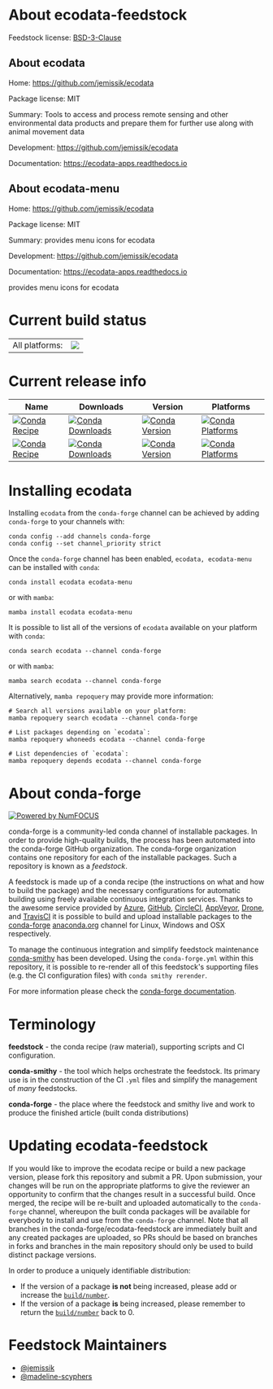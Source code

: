 About ecodata-feedstock
=======================

Feedstock license: [BSD-3-Clause](https://github.com/conda-forge/ecodata-feedstock/blob/main/LICENSE.txt)


About ecodata
-------------

Home: https://github.com/jemissik/ecodata

Package license: MIT

Summary: Tools to access and process remote sensing and other environmental
data products and prepare them for further use along with animal movement data


Development: https://github.com/jemissik/ecodata

Documentation: https://ecodata-apps.readthedocs.io

About ecodata-menu
------------------

Home: https://github.com/jemissik/ecodata

Package license: MIT

Summary: provides menu icons for ecodata

Development: https://github.com/jemissik/ecodata

Documentation: https://ecodata-apps.readthedocs.io

provides menu icons for ecodata

Current build status
====================


<table><tr><td>All platforms:</td>
    <td>
      <a href="https://dev.azure.com/conda-forge/feedstock-builds/_build/latest?definitionId=18766&branchName=main">
        <img src="https://dev.azure.com/conda-forge/feedstock-builds/_apis/build/status/ecodata-feedstock?branchName=main">
      </a>
    </td>
  </tr>
</table>

Current release info
====================

| Name | Downloads | Version | Platforms |
| --- | --- | --- | --- |
| [![Conda Recipe](https://img.shields.io/badge/recipe-ecodata-green.svg)](https://anaconda.org/conda-forge/ecodata) | [![Conda Downloads](https://img.shields.io/conda/dn/conda-forge/ecodata.svg)](https://anaconda.org/conda-forge/ecodata) | [![Conda Version](https://img.shields.io/conda/vn/conda-forge/ecodata.svg)](https://anaconda.org/conda-forge/ecodata) | [![Conda Platforms](https://img.shields.io/conda/pn/conda-forge/ecodata.svg)](https://anaconda.org/conda-forge/ecodata) |
| [![Conda Recipe](https://img.shields.io/badge/recipe-ecodata--menu-green.svg)](https://anaconda.org/conda-forge/ecodata-menu) | [![Conda Downloads](https://img.shields.io/conda/dn/conda-forge/ecodata-menu.svg)](https://anaconda.org/conda-forge/ecodata-menu) | [![Conda Version](https://img.shields.io/conda/vn/conda-forge/ecodata-menu.svg)](https://anaconda.org/conda-forge/ecodata-menu) | [![Conda Platforms](https://img.shields.io/conda/pn/conda-forge/ecodata-menu.svg)](https://anaconda.org/conda-forge/ecodata-menu) |

Installing ecodata
==================

Installing `ecodata` from the `conda-forge` channel can be achieved by adding `conda-forge` to your channels with:

```
conda config --add channels conda-forge
conda config --set channel_priority strict
```

Once the `conda-forge` channel has been enabled, `ecodata, ecodata-menu` can be installed with `conda`:

```
conda install ecodata ecodata-menu
```

or with `mamba`:

```
mamba install ecodata ecodata-menu
```

It is possible to list all of the versions of `ecodata` available on your platform with `conda`:

```
conda search ecodata --channel conda-forge
```

or with `mamba`:

```
mamba search ecodata --channel conda-forge
```

Alternatively, `mamba repoquery` may provide more information:

```
# Search all versions available on your platform:
mamba repoquery search ecodata --channel conda-forge

# List packages depending on `ecodata`:
mamba repoquery whoneeds ecodata --channel conda-forge

# List dependencies of `ecodata`:
mamba repoquery depends ecodata --channel conda-forge
```


About conda-forge
=================

[![Powered by
NumFOCUS](https://img.shields.io/badge/powered%20by-NumFOCUS-orange.svg?style=flat&colorA=E1523D&colorB=007D8A)](https://numfocus.org)

conda-forge is a community-led conda channel of installable packages.
In order to provide high-quality builds, the process has been automated into the
conda-forge GitHub organization. The conda-forge organization contains one repository
for each of the installable packages. Such a repository is known as a *feedstock*.

A feedstock is made up of a conda recipe (the instructions on what and how to build
the package) and the necessary configurations for automatic building using freely
available continuous integration services. Thanks to the awesome service provided by
[Azure](https://azure.microsoft.com/en-us/services/devops/), [GitHub](https://github.com/),
[CircleCI](https://circleci.com/), [AppVeyor](https://www.appveyor.com/),
[Drone](https://cloud.drone.io/welcome), and [TravisCI](https://travis-ci.com/)
it is possible to build and upload installable packages to the
[conda-forge](https://anaconda.org/conda-forge) [anaconda.org](https://anaconda.org/)
channel for Linux, Windows and OSX respectively.

To manage the continuous integration and simplify feedstock maintenance
[conda-smithy](https://github.com/conda-forge/conda-smithy) has been developed.
Using the ``conda-forge.yml`` within this repository, it is possible to re-render all of
this feedstock's supporting files (e.g. the CI configuration files) with ``conda smithy rerender``.

For more information please check the [conda-forge documentation](https://conda-forge.org/docs/).

Terminology
===========

**feedstock** - the conda recipe (raw material), supporting scripts and CI configuration.

**conda-smithy** - the tool which helps orchestrate the feedstock.
                   Its primary use is in the construction of the CI ``.yml`` files
                   and simplify the management of *many* feedstocks.

**conda-forge** - the place where the feedstock and smithy live and work to
                  produce the finished article (built conda distributions)


Updating ecodata-feedstock
==========================

If you would like to improve the ecodata recipe or build a new
package version, please fork this repository and submit a PR. Upon submission,
your changes will be run on the appropriate platforms to give the reviewer an
opportunity to confirm that the changes result in a successful build. Once
merged, the recipe will be re-built and uploaded automatically to the
`conda-forge` channel, whereupon the built conda packages will be available for
everybody to install and use from the `conda-forge` channel.
Note that all branches in the conda-forge/ecodata-feedstock are
immediately built and any created packages are uploaded, so PRs should be based
on branches in forks and branches in the main repository should only be used to
build distinct package versions.

In order to produce a uniquely identifiable distribution:
 * If the version of a package **is not** being increased, please add or increase
   the [``build/number``](https://docs.conda.io/projects/conda-build/en/latest/resources/define-metadata.html#build-number-and-string).
 * If the version of a package **is** being increased, please remember to return
   the [``build/number``](https://docs.conda.io/projects/conda-build/en/latest/resources/define-metadata.html#build-number-and-string)
   back to 0.

Feedstock Maintainers
=====================

* [@jemissik](https://github.com/jemissik/)
* [@madeline-scyphers](https://github.com/madeline-scyphers/)

